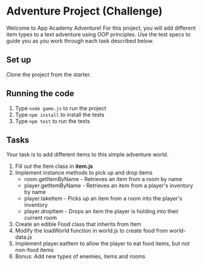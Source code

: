 # Adventure Project (Challenge)
Welcome to App Academy Adventure! For this project, you will add different item types to a text adventure using OOP principles. Use the test specs to guide you as you work through each task described below.

## Set up

Clone the project from the starter.

## Running the code

1. Type `node game.js` to run the project
2. Type `npm install` to install the tests
3. Type `npm test` to run the tests

## Tasks
Your task is to add different items to this simple adventure world.

1. Fill out the Item class in __item.js__
2. Implement instance methods to pick up and drop items
    * room.getItemByName - Retrieves an item from a room by name
    * player.getItemByName - Retrieves an item from a player's inventory by name
    * player.takeItem - Picks up an item from a room into the player's inventory
    * player.dropItem - Drops an item the player is holding into their current room
3. Create an edible Food class that inherits from Item
4. Modify the loadWorld function in world.js to create food from world-data.js
5. Implement player.eatItem to allow the player to eat food items, but not non-food items
6. Bonus: Add new types of enemies, items and rooms